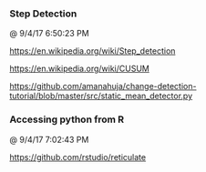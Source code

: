 ﻿

### Step Detection
@ 9/4/17 6:50:23 PM

https://en.wikipedia.org/wiki/Step_detection

https://en.wikipedia.org/wiki/CUSUM

https://github.com/amanahuja/change-detection-tutorial/blob/master/src/static_mean_detector.py



### Accessing python from R
@ 9/4/17 7:02:43 PM

https://github.com/rstudio/reticulate

